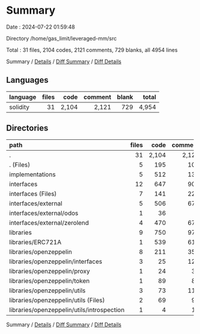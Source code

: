 # Summary

Date : 2024-07-22 01:59:48

Directory /home/gas_limit/leveraged-mm/src

Total : 31 files,  2104 codes, 2121 comments, 729 blanks, all 4954 lines

Summary / [Details](details.md) / [Diff Summary](diff.md) / [Diff Details](diff-details.md)

## Languages
| language | files | code | comment | blank | total |
| :--- | ---: | ---: | ---: | ---: | ---: |
| solidity | 31 | 2,104 | 2,121 | 729 | 4,954 |

## Directories
| path | files | code | comment | blank | total |
| :--- | ---: | ---: | ---: | ---: | ---: |
| . | 31 | 2,104 | 2,121 | 729 | 4,954 |
| . (Files) | 5 | 195 | 104 | 83 | 382 |
| implementations | 5 | 512 | 138 | 228 | 878 |
| interfaces | 12 | 647 | 906 | 198 | 1,751 |
| interfaces (Files) | 7 | 141 | 227 | 75 | 443 |
| interfaces/external | 5 | 506 | 679 | 123 | 1,308 |
| interfaces/external/odos | 1 | 36 | 1 | 6 | 43 |
| interfaces/external/zerolend | 4 | 470 | 678 | 117 | 1,265 |
| libraries | 9 | 750 | 973 | 220 | 1,943 |
| libraries/ERC721A | 1 | 539 | 618 | 157 | 1,314 |
| libraries/openzeppelin | 8 | 211 | 355 | 63 | 629 |
| libraries/openzeppelin/interfaces | 3 | 25 | 127 | 21 | 173 |
| libraries/openzeppelin/proxy | 1 | 24 | 37 | 8 | 69 |
| libraries/openzeppelin/token | 1 | 89 | 80 | 16 | 185 |
| libraries/openzeppelin/utils | 3 | 73 | 111 | 18 | 202 |
| libraries/openzeppelin/utils (Files) | 2 | 69 | 92 | 16 | 177 |
| libraries/openzeppelin/utils/introspection | 1 | 4 | 19 | 2 | 25 |

Summary / [Details](details.md) / [Diff Summary](diff.md) / [Diff Details](diff-details.md)